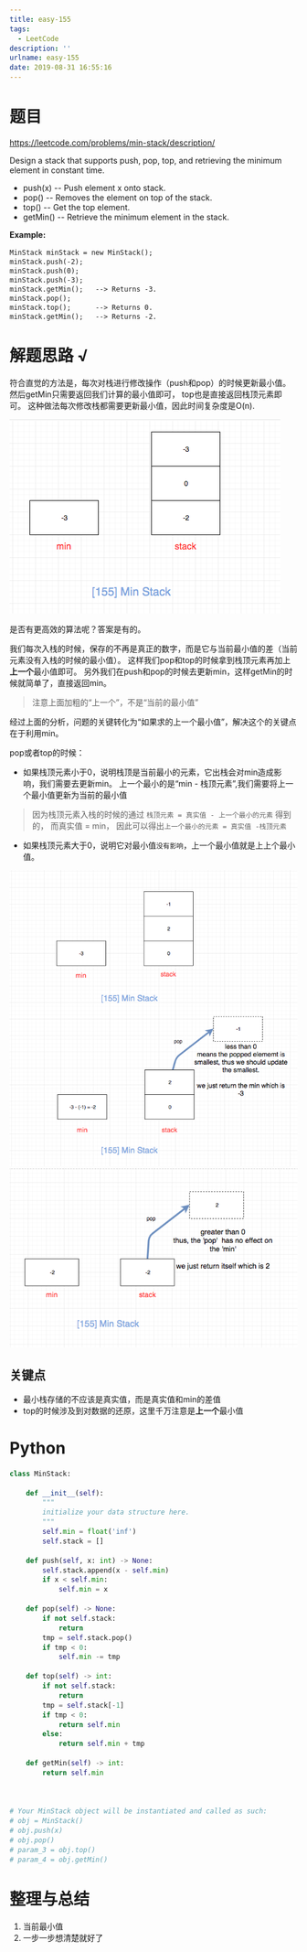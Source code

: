 ```yaml
---
title: easy-155
tags:
  - LeetCode
description: ''
urlname: easy-155
date: 2019-08-31 16:55:16
---
```


# 题目

https://leetcode.com/problems/min-stack/description/

Design a stack that supports push, pop, top, and retrieving the minimum element in constant time.

- push(x) -- Push element x onto stack.
- pop() -- Removes the element on top of the stack.
- top() -- Get the top element.
- getMin() -- Retrieve the minimum element in the stack.

 

**Example:**

```
MinStack minStack = new MinStack();
minStack.push(-2);
minStack.push(0);
minStack.push(-3);
minStack.getMin();   --> Returns -3.
minStack.pop();
minStack.top();      --> Returns 0.
minStack.getMin();   --> Returns -2.
```



# 解题思路 √

符合直觉的方法是，每次对栈进行修改操作（push和pop）的时候更新最小值。 然后getMin只需要返回我们计算的最小值即可， top也是直接返回栈顶元素即可。 这种做法每次修改栈都需要更新最小值，因此时间复杂度是O(n).

[![155.min-stack](easy-155/155.min-stack-1.png)](https://github.com/azl397985856/leetcode/blob/master/assets/problems/155.min-stack-1.png)

是否有更高效的算法呢？答案是有的。

我们每次入栈的时候，保存的不再是真正的数字，而是它与当前最小值的差（当前元素没有入栈的时候的最小值）。 这样我们pop和top的时候拿到栈顶元素再加上**上一个**最小值即可。 另外我们在push和pop的时候去更新min，这样getMin的时候就简单了，直接返回min。

> 注意上面加粗的“上一个”，不是“当前的最小值”

经过上面的分析，问题的关键转化为“如果求的上一个最小值”，解决这个的关键点在于利用min。

pop或者top的时候：

- 如果栈顶元素小于0，说明栈顶是当前最小的元素，它出栈会对min造成影响，我们需要去更新min。 上一个最小的是“min - 栈顶元素”,我们需要将上一个最小值更新为当前的最小值

> 因为栈顶元素入栈的时候的通过 `栈顶元素 = 真实值 - 上一个最小的元素` 得到的， 而真实值 = min， 因此可以得出`上一个最小的元素 = 真实值 -栈顶元素`

- 如果栈顶元素大于0，说明它对最小值`没有影响`，上一个最小值就是上上个最小值。

[![155.min-stack-2](easy-155/155.min-stack-2.png)](https://github.com/azl397985856/leetcode/blob/master/assets/problems/155.min-stack-2.png) [![155.min-stack-3](easy-155/155.min-stack-3.png)](https://github.com/azl397985856/leetcode/blob/master/assets/problems/155.min-stack-3.png)

## 关键点

- 最小栈存储的不应该是真实值，而是真实值和min的差值
- top的时候涉及到对数据的还原，这里千万注意是**上一个**最小值

# Python

```python
class MinStack:

    def __init__(self):
        """
        initialize your data structure here.
        """
        self.min = float('inf')
        self.stack = []

    def push(self, x: int) -> None:
        self.stack.append(x - self.min)
        if x < self.min:
            self.min = x

    def pop(self) -> None:
        if not self.stack:
            return
        tmp = self.stack.pop()
        if tmp < 0:
            self.min -= tmp

    def top(self) -> int:
        if not self.stack:
            return
        tmp = self.stack[-1]
        if tmp < 0:
            return self.min
        else:
            return self.min + tmp

    def getMin(self) -> int:
        return self.min



# Your MinStack object will be instantiated and called as such:
# obj = MinStack()
# obj.push(x)
# obj.pop()
# param_3 = obj.top()
# param_4 = obj.getMin()
```



# 整理与总结

1. 当前最小值
2. 一步一步想清楚就好了

